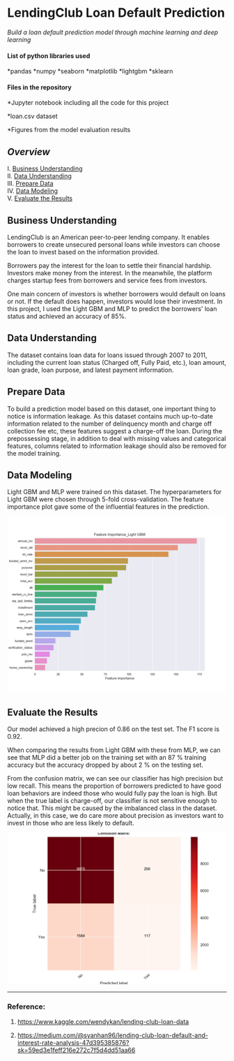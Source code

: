 # LendingClub Loan Default Prediction
*Build a loan default prediction model through machine learning and deep learning*
 
####  List of python libraries used
*pandas
*numpy
*seaborn
*matplotlib
*lightgbm
*sklearn

#### Files in the repository

*Jupyter notebook including all the code for this project

*loan.csv dataset

*Figures from the model evaluation results

## *Overview*

I. [Business Understanding](#Business-Understanding)<br>
II. [Data Understanding](#Data-Understanding)<br>
III. [Prepare Data](#Prepare-Data)<br>
IV. [Data Modeling](#Data-Modeling)<br>
V. [Evaluate the Results](#Evaluate-the-Results)<br>

## Business Understanding 

LendingClub is an American peer-to-peer lending company. It enables borrowers to create unsecured personal loans while investors can choose the loan to invest based on the information provided.

Borrowers pay the interest for the loan to settle their financial hardship. Investors make money from the interest. In the meanwhile, the platform charges startup fees from borrowers and service fees from investors.

One main concern of investors is whether borrowers would default on loans or not. If the default does happen, investors would lose their investment. In this project, I used the Light GBM and MLP to predict the borrowers' loan status and achieved an accuracy of 85%.

## Data Understanding

The dataset contains loan data for loans issued through 2007 to 2011, including the current loan status (Charged off, Fully Paid, etc.), loan amount, loan grade, loan purpose, and latest payment information. 

## Prepare Data

To build a prediction model based on this dataset, one important thing to notice is information leakage. As this dataset contains much up-to-date information related to the number of delinquency month and charge off collection fee etc, these features suggest a charge-off the loan. During the prepossessing stage, in addition to deal with missing values and categorical features, columns related to information leakage should also be removed for the model training.


## Data Modeling

Light GBM and MLP were trained on this dataset. The hyperparameters for Light GBM were chosen through 5-fold cross-validation.
The feature importance plot gave some of the influential features in the prediction.

![FI](https://github.com/yanhan-si/Lending-Club-Loan-Default-Prediction/blob/master/Light%20GBM_FI.png)


## Evaluate the Results

Our model achieved a high precion of 0.86 on the test set. The F1 score is 0.92.

When comparing the results from Light GBM with these from MLP, we can see that MLP did a better job on the training set with an 87 % training accuracy but the accuracy dropped by about 2 % on the testing set.

From the confusion matrix, we can see our classifier has high precision but low recall. This means the proportion of borrowers predicted to have good loan behaviors are indeed those who would fully pay the loan is high. But when the true label is charge-off, our classifier is not sensitive enough to notice that. This might be caused by the imbalanced class in the dataset. Actually, in this case, we do care more about precision as investors want to invest in those who are less likely to default.

![CM](https://github.com/yanhan-si/Lending-Club-Loan-Default-Prediction/blob/master/mlp_cm.png)


-------------------------------------------

### Reference:

1. https://www.kaggle.com/wendykan/lending-club-loan-data

2. https://medium.com/@syanhan96/lending-club-loan-default-and-interest-rate-analysis-47d395385876?sk=59ed3e1feff216e272c7f5d4dd51aa66

